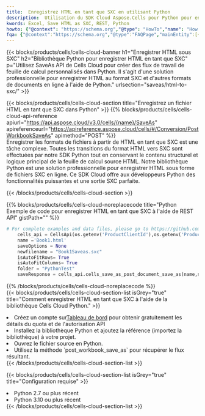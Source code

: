 ```yaml
---
title:  Enregistrez HTML en tant que SXC en utilisant Python
description:  Utilisation du SDK Cloud Aspose.Cells pour Python pour enregistrer le fichier au format HTML en tant que fichier au format SXC.
kwords: Excel, Save HTML as SXC, REST, Python
howto: {"@context": "https://schema.org","@type": "HowTo","name": "How to save HTML as SXC using the Cells Cloud Python library.","description": "How to save HTML as SXC using the Cells Cloud Python library.","image": {"@type": "ImageObject"},"url": "/python/saveas/html-to-sxc/","step": [{ "@type": "HowToStep","name": "How to save HTML as SXC using the Cells Cloud Python library. step 1", "image": {"@type": "ImageObject",},"url": "/python/saveas/html-to-sxc/","text": "Register an account at <a href='https://dashboard.aspose.cloud/'>Dashboard</a> to get free API quota & authorization details",},{ "@type": "HowToStep","name": "How to save HTML as SXC using the Cells Cloud Python library. step 1", "image": {"@type": "ImageObject",},"url": "/python/saveas/html-to-sxc/","text": "Install Python library and add the reference (import the library) to your project.",},{ "@type": "HowToStep","name": "How to save HTML as SXC using the Cells Cloud Python library. step 1", "image": {"@type": "ImageObject",},"url": "/python/saveas/html-to-sxc/","text": "Open the source file in Python.",},{ "@type": "HowToStep","name": "How to save HTML as SXC using the Cells Cloud Python library. step 1", "image": {"@type": "ImageObject",},"url": "/python/saveas/html-to-sxc/","text": "Use the `post_workbook_save_as` method to retrieve the resulting stream.",}, ],"supply": {"@type": "HowToSupply","name": "document"},"tool": [{"@type": "HowToTool","name": "PyCharm, Visual Studio Code, Sublime, Eclipse"},{"@type": "HowToTool","name": "Aspose Cells"}],"totalTime": "PT6M"}
fqa: {"@context":"https://schema.org","@type":"FAQPage","mainEntity":[{"@type":"Question","name":"Why save file as other formats file in C# using REST API?","acceptedAnswer":{"@type":"Answer","text":"Documents are encoded in many ways, and some files may be incompatible with the software you use. To open and read such files, just save them as appropriate file formats.<br/><ol><li>Install .NET SDK and add the reference (import the library) to your project.</li><li>Open the source file in C# using REST API.</li><li>Call the PostWorkbookSaveAsRequest() method, passing an output filename with required extension.</li><li>Get the result of save as a separate file.</li></ol>"}},{"@type":"Question","name":"What file formats can I save as with your C# library?","acceptedAnswer":{"@type":"Answer","text":"We support a variety of file formats for conversion using .NET library, including XLSX, Excel, xls , PDF, CSV, HTML, Markdown, XML, PNG, JPG, TIFF, Json, TXT and many more."}},{"@type":"Question","name":"What is the maximum allowed file size for conversion using this .NET library?","acceptedAnswer":{"@type":"Answer","text":"There are no file size limits for format conversions using .NET library."}}]}
---
```

{{< blocks/products/cells/cells-cloud-banner h1="Enregistrer HTML sous SXC" h2="Bibliothèque Python pour enregistrer HTML en tant que SXC" p="Utilisez SaveAs API de Cells Cloud pour créer des flux de travail de feuille de calcul personnalisés dans Python. Il s\'agit d\'une solution professionnelle pour enregistrer HTML au format SXC et d\'autres formats de documents en ligne à l\'aide de Python." urlsection="saveas/html-to-sxc/" >}}

{{< blocks/products/cells/cells-cloud-section title="Enregistrez un fichier HTML en tant que SXC dans Python" >}}
{{% blocks/products/cells/cells-cloud-api-reference apiurl="https://api.aspose.cloud/v3.0/cells/{name}/SaveAs" apireferenceurl="https://apireference.aspose.cloud/cells/#/Conversion/PostWorkbookSaveAs" apimethod="POST" %}}
<br/>
Enregistrer les formats de fichiers à partir de HTML en tant que SXC est une tâche complexe. Toutes les transitions du format HTML vers SXC sont effectuées par notre SDK Python tout en conservant le contenu structurel et logique principal de la feuille de calcul source HTML. Notre bibliothèque Python est une solution professionnelle pour enregistrer HTML sous forme de fichiers SXC en ligne. Ce SDK Cloud offre aux développeurs Python des fonctionnalités puissantes et une sortie SXC parfaite.

{{< /blocks/products/cells/cells-cloud-section >}}

{{% blocks/products/cells/cells-cloud-noreplacecode title="Python Exemple de code pour enregistrer HTML en tant que SXC à l\'aide de REST API" gistPath="" %}}
  
```python
# For complete examples and data files, please go to https://github.com/aspose-cells-cloud/aspose-cells-cloud-python/
    cells_api = CellsApi(os.getenv('ProductClientId'),os.getenv('ProductClientSecret'))
    name ='Book1.html'    
    saveOptions = None
    newfilename = "Book1Saveas.sxc"
    isAutoFitRows= True
    isAutoFitColumns= True
    folder = "PythonTest"
    saveResponse = cells_api.cells_save_as_post_document_save_as(name,save_options=saveOptions, newfilename=(folder +'/' + newfilename),folder=folder)
```
  
{{% /blocks/products/cells/cells-cloud-noreplacecode %}}
<br/>
{{< blocks/products/cells/cells-cloud-section-list isGrey="true" title="Comment enregistrer HTML en tant que SXC à l\'aide de la bibliothèque Cells Cloud Python." >}}
<li> Créez un compte sur<a href="https://dashboard.aspose.cloud/">Tableau de bord</a> pour obtenir gratuitement les détails du quota et de l'autorisation API</li>
<li>Installez la bibliothèque Python et ajoutez la référence (importez la bibliothèque) à votre projet.</li>
<li>Ouvrez le fichier source en Python.</li>
<li>Utilisez la méthode `post_workbook_save_as` pour récupérer le flux résultant.</li>
{{< /blocks/products/cells/cells-cloud-section-list >}}

{{< blocks/products/cells/cells-cloud-section-list isGrey="true" title="Configuration requise" >}}
<li>Python 2.7 ou plus récent</li>
<li>Python 3.10 ou plus récent</li>
{{< /blocks/products/cells/cells-cloud-section-list >}}
